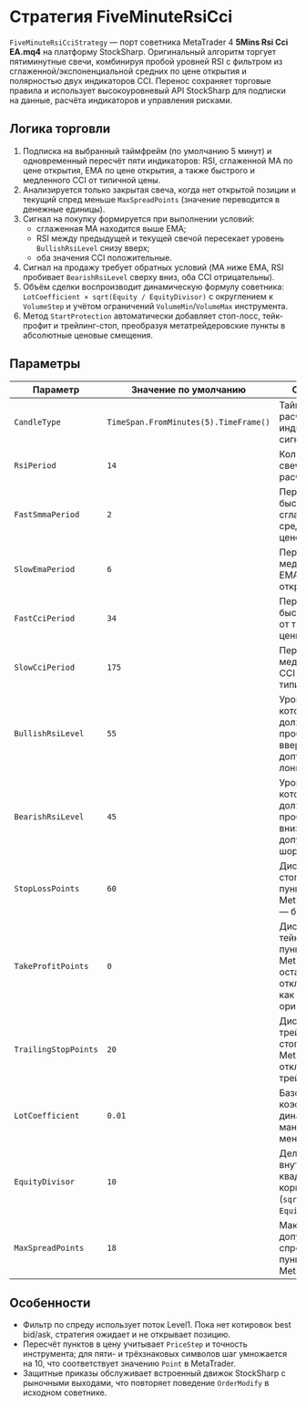 # Стратегия FiveMinuteRsiCci

`FiveMinuteRsiCciStrategy` — порт советника MetaTrader 4 **5Mins Rsi Cci EA.mq4** на платформу StockSharp. Оригинальный алгоритм торгует пятиминутные свечи, комбинируя пробой уровней RSI с фильтром из сглаженной/экспоненциальной средних по цене открытия и полярностью двух индикаторов CCI. Перенос сохраняет торговые правила и использует высокоуровневый API StockSharp для подписки на данные, расчёта индикаторов и управления рисками.

## Логика торговли

1. Подписка на выбранный таймфрейм (по умолчанию 5 минут) и одновременный пересчёт пяти индикаторов: RSI, сглаженной MA по цене открытия, EMA по цене открытия, а также быстрого и медленного CCI от типичной цены.
2. Анализируется только закрытая свеча, когда нет открытой позиции и текущий спред меньше `MaxSpreadPoints` (значение переводится в денежные единицы).
3. Сигнал на покупку формируется при выполнении условий:
   - сглаженная MA находится выше EMA;
   - RSI между предыдущей и текущей свечой пересекает уровень `BullishRsiLevel` снизу вверх;
   - оба значения CCI положительные.
4. Сигнал на продажу требует обратных условий (MA ниже EMA, RSI пробивает `BearishRsiLevel` сверху вниз, оба CCI отрицательны).
5. Объём сделки воспроизводит динамическую формулу советника: `LotCoefficient × sqrt(Equity / EquityDivisor)` с округлением к `VolumeStep` и учётом ограничений `VolumeMin`/`VolumeMax` инструмента.
6. Метод `StartProtection` автоматически добавляет стоп-лосс, тейк-профит и трейлинг-стоп, преобразуя метатрейдеровские пункты в абсолютные ценовые смещения.

## Параметры

| Параметр | Значение по умолчанию | Описание |
| --- | --- | --- |
| `CandleType` | `TimeSpan.FromMinutes(5).TimeFrame()` | Таймфрейм для расчёта индикаторов и сигналов. |
| `RsiPeriod` | `14` | Количество свечей в расчёте RSI. |
| `FastSmmaPeriod` | `2` | Период быстрой сглаженной средней по цене открытия. |
| `SlowEmaPeriod` | `6` | Период медленной EMA по цене открытия. |
| `FastCciPeriod` | `34` | Период быстрого CCI от типичной цены `(H+L+C)/3`. |
| `SlowCciPeriod` | `175` | Период медленного CCI от типичной цены. |
| `BullishRsiLevel` | `55` | Уровень RSI, который должен быть пробит снизу вверх для допуска лонгов. |
| `BearishRsiLevel` | `45` | Уровень RSI, который должен быть пробит сверху вниз для допуска шортов. |
| `StopLossPoints` | `60` | Дистанция стоп-лосса в пунктах MetaTrader (`0` — без стопа). |
| `TakeProfitPoints` | `0` | Дистанция тейк-профита в пунктах MetaTrader (`0` оставляет тейк отключённым, как в оригинале). |
| `TrailingStopPoints` | `20` | Дистанция трейлинг-стопа в пунктах MetaTrader (`0` отключает трейлинг). |
| `LotCoefficient` | `0.01` | Базовый коэффициент динамического мани-менеджмента. |
| `EquityDivisor` | `10` | Делитель внутри квадратного корня (`sqrt(Equity / EquityDivisor)`). |
| `MaxSpreadPoints` | `18` | Максимально допустимый спред в пунктах MetaTrader. |

## Особенности

- Фильтр по спреду использует поток Level1. Пока нет котировок best bid/ask, стратегия ожидает и не открывает позицию.
- Пересчёт пунктов в цену учитывает `PriceStep` и точность инструмента; для пяти- и трёхзнаковых символов шаг умножается на 10, что соответствует значению `Point` в MetaTrader.
- Защитные приказы обслуживает встроенный движок StockSharp c рыночными выходами, что повторяет поведение `OrderModify` в исходном советнике.
